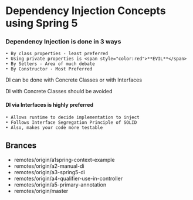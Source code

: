 # Dependency Injection Concepts using Spring 5

### Dependency Injection is done in 3 ways

	• By class properties - least preferred
	• Using private properties is <span style="color:red">**EVIL**</span>
	• By Setters - Area of much debate
	• By Constructor - Most Preferred

DI can be done with Concrete Classes or with Interfaces

DI with Concrete Classes should be avoided

#### DI via Interfaces is highly preferred
	• Allows runtime to decide implementation to inject
	• Follows Interface Segregation Principle of SOLID
	• Also, makes your code more testable
	
	
## Brances
*  remotes/origin/a1spring-context-example
* remotes/origin/a2-manual-di
* remotes/origin/a3-spring5-di
* remotes/origin/a4-qualifier-use-in-controller
* remotes/origin/a5-primary-annotation
* remotes/origin/master

